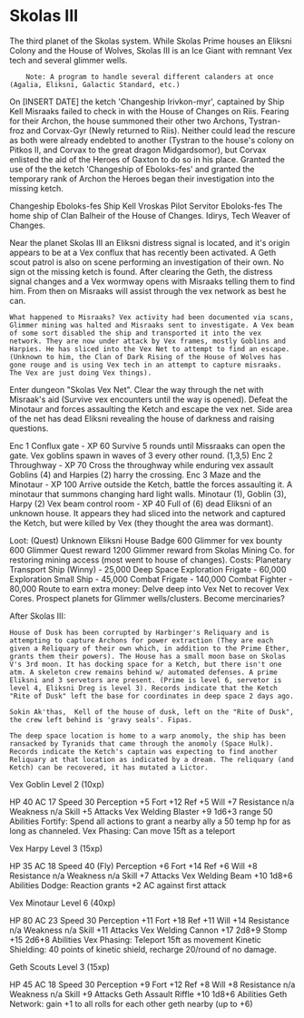 # Skolas III

The third planet of the Skolas system. While Skolas Prime houses an Eliksni Colony and the House of Wolves, Skolas III is an Ice Giant with remnant Vex tech and several glimmer wells.

        Note: A program to handle several different calanders at once (Agalia, Eliksni, Galactic Standard, etc.)

On [INSERT DATE] the ketch 'Changeship Irivkon-myr', captained by Ship Kell Misraaks failed to check in with the House of Changes on Riis. Fearing for their Archon, the house summoned their other two Archons, Tystran-froz and Corvax-Gyr (Newly returned to Riis). Neither could lead the rescure as both were already endebted to another (Tystran to the house's colony on Pitkos II, and Corvax to the great dragon Midgardsomor), but Corvax enlisted the aid of the Heroes of Gaxton to do so in his place. Granted the use of the the ketch 'Changeship of Eboloks-fes' and granted the temporary rank of Archon the Heroes began their investigation into the missing ketch.

Changeship Eboloks-fes
    Ship Kell Vroskas
    Pilot Servitor Eboloks-fes
    The home ship of Clan Balheir of the House of Changes.
    Idirys, Tech Weaver of Changes.

Near the planet Skolas III an Eliksni distress signal is located, and it's origin appears to be at a Vex conflux that has recently been activated. A Geth scout patrol is also on scene performing an investigation of their own. No sign ot the missing ketch is found.
After clearing the Geth, the distress signal changes and a Vex wormway opens with Misraaks telling them to find him. From then on Misraaks will assist through the vex network as best he can.

    What happened to Misraaks? Vex activity had been documented via scans, Glimmer mining was halted and Misraaks sent to investigate. A Vex beam of some sort disabled the ship and transported it into the vex network. They are now under attack by Vex frames, mostly Goblins and Harpies. He has sliced into the Vex Net to attempt to find an escape. (Unknown to him, the Clan of Dark Rising of the House of Wolves has gone rouge and is using Vex tech in an attempt to capture misraaks. The Vex are just doing Vex things).

Enter dungeon "Skolas Vex Net". Clear the way through the net with Misraak's aid (Survive vex encounters until the way is opened). Defeat the Minotaur and forces assaulting the Ketch and escape the vex net. Side area of the net has dead Eliksni revealing the house of darkness and raising questions.

Enc 1 Conflux gate - XP 60
    Survive 5 rounds until Missraaks can open the gate.
    Vex goblins spawn in waves of 3 every other round. (1,3,5)
Enc 2 Throughway - XP 70
    Cross the throughway while enduring vex assault
    Goblins (4) and Harpies (2) harry the crossing.
Enc 3 Maze and the Minotaur - XP 100
    Arrive outside the Ketch, battle the forces assaulting it. A minotaur that summons changing hard light walls.
    Minotaur (1), Goblin (3), Harpy (2)
Vex beam control room - XP 40
    Full of (6) dead Eliksni of an unknown house. It appears they had sliced into the network and captured the Ketch, but were killed by Vex (they thought the area was dormant).

Loot:
    (Quest) Unknown Eliksni House Badge
    600 Glimmer for vex bounty
    600 Glimmer Quest reward
    1200 Glimmer reward from  Skolas Mining Co. for restoring mining access (most went to house of changes).
Costs:
    Planetary Transport Ship (Winny) - 25,000
    Deep Space Exploration Frigate - 60,000
    Exploration Small Ship - 45,000
    Combat Frigate - 140,000
    Combat Fighter - 80,000
Route to earn extra money:
    Delve deep into Vex Net to recover Vex Cores.
    Prospect planets for Glimmer wells/clusters.
    Become mercinaries?

After Skolas III:

    House of Dusk has been corrupted by Harbinger's Reliquary and is attempting to capture Archons for power extraction (They are each given a Reliquary of their own which, in addition to the Prime Ether, grants them their powers). The House has a small moon base on Skolas V's 3rd moon. It has docking space for a Ketch, but there isn't one atm. A skeleton crew remains behind w/ automated defenses. A prime Eliksni and 3 servetors are present. (Prime is level 6, servetor is level 4, Eliksni Dreg is level 3). Records indicate that the Ketch "Rite of Dusk" left the base for coordinates in deep space 2 days ago.

    Sokin Ak'thas,  Kell of the house of dusk, left on the "Rite of Dusk", the crew left behind is 'gravy seals'. Fipas.

    The deep space location is home to a warp anomoly, the ship has been ransacked by Tyranids that came through the anomoly (Space Hulk). Records indicate the Ketch's captain was expecting to find another Reliquary at that location as indicated by a dream. The reliquary (and Ketch) can be recovered, it has mutated a Lictor.


Vex Goblin Level 2 (10xp)

HP 40 AC 17 Speed 30 Perception +5
Fort +12 Ref +5 Will +7
Resistance n/a
Weakness n/a
Skill +5
Attacks
    Vex Welding Blaster +9 1d6+3 range 50
Abilities
    Fortify: Spend all actions to grant a nearby ally a 50 temp hp for as long as channeled.
    Vex Phasing: Can move 15ft as a teleport

Vex Harpy Level 3 (15xp)

HP 35 AC 18 Speed 40 (Fly) Perception +6
Fort +14 Ref +6 Will +8 
Resistance n/a
Weakness n/a
Skill +7
Attacks
    Vex Welding Beam +10 1d8+6
Abilities
    Dodge: Reaction grants +2 AC against first attack

Vex Minotaur Level 6 (40xp)

HP 80 AC 23 Speed 30 Perception +11
Fort +18 Ref +11 Will +14
Resistance n/a
Weakness n/a
Skill +11
Attacks
    Vex Welding Cannon +17 2d8+9
    Stomp +15 2d6+8
Abilities
    Vex Phasing: Teleport 15ft as movement
    Kinetic Shielding: 40 points of kinetic shield, recharge 20/round of no damage.

Geth Scouts Level 3 (15xp)

HP 45 AC 18 Speed 30 Perception +9
Fort +12 Ref +8 Will +8 
Resistance n/a
Weakness n/a
Skill +9
Attacks
    Geth Assault Riffle +10 1d8+6
Abilities
    Geth Network: gain +1 to all rolls for each other geth nearby (up to +6)